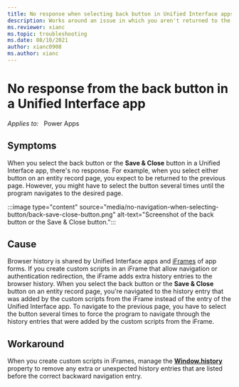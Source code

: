 ```yaml
---
title: No response when selecting back button in Unified Interface apps
description: Works around an issue in which you aren't returned to the previous page when you select the back button in a Unified Interface app.
ms.reviewer: xianc
ms.topic: troubleshooting
ms.date: 08/10/2021
author: xianc0908
ms.author: xianc
---
```

# No response from the back button in a Unified Interface app

_Applies to:_ &nbsp; Power Apps

## Symptoms

When you select the back button or the **Save & Close** button in a Unified Interface app, there's no response. For example, when you select either button on an entity record page, you expect to be returned to the previous page. However, you might have to select the button several times until the program navigates to the desired page.

:::image type="content" source="media/no-navigation-when-selecting-button/back-save-close-button.png" alt-text="Screenshot of the back button or the Save & Close button.":::

## Cause

Browser history is shared by Unified Interface apps and [iFrames](/powerapps/maker/model-driven-apps/iframe-properties-legacy) of app forms. If you create custom scripts in an iFrame that allow navigation or authentication redirection, the iFrame adds extra history entries to the browser history. When you select the back button or the **Save & Close** button on an entity record page, you're navigated to the history entry that was added by the custom scripts from the iFrame instead of the entry of the Unified Interface app. To navigate to the previous page, you have to select the button several times to force the program to navigate through the history entries that were added by the custom scripts from the iFrame.

## Workaround

When you create custom scripts in iFrames, manage the [**Window.history**](https://developer.mozilla.org/docs/Web/API/Window/history) property to remove any extra or unexpected history entries that are listed before the correct backward navigation entry.
